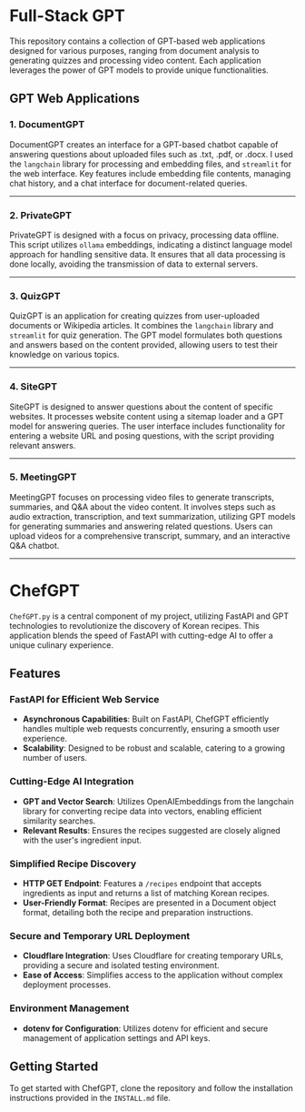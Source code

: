 # Full-Stack GPT

This repository contains a collection of GPT-based web applications designed for various purposes, ranging from document analysis to generating quizzes and processing video content. Each application leverages the power of GPT models to provide unique functionalities.

## GPT Web Applications

### 1. DocumentGPT

DocumentGPT creates an interface for a GPT-based chatbot capable of answering questions about uploaded files such as .txt, .pdf, or .docx. I used the `langchain` library for processing and embedding files, and `streamlit` for the web interface. Key features include embedding file contents, managing chat history, and a chat interface for document-related queries.

---

### 2. PrivateGPT

PrivateGPT is designed with a focus on privacy, processing data offline. This script utilizes `ollama` embeddings, indicating a distinct language model approach for handling sensitive data. It ensures that all data processing is done locally, avoiding the transmission of data to external servers.

---

### 3. QuizGPT

QuizGPT is an application for creating quizzes from user-uploaded documents or Wikipedia articles. It combines the `langchain` library and `streamlit` for quiz generation. The GPT model formulates both questions and answers based on the content provided, allowing users to test their knowledge on various topics.

---

### 4. SiteGPT

SiteGPT is designed to answer questions about the content of specific websites. It processes website content using a sitemap loader and a GPT model for answering queries. The user interface includes functionality for entering a website URL and posing questions, with the script providing relevant answers.

---

### 5. MeetingGPT

MeetingGPT focuses on processing video files to generate transcripts, summaries, and Q&A about the video content. It involves steps such as audio extraction, transcription, and text summarization, utilizing GPT models for generating summaries and answering related questions. Users can upload videos for a comprehensive transcript, summary, and an interactive Q&A chatbot.

---




# ChefGPT

`ChefGPT.py` is a central component of my project, utilizing FastAPI and GPT technologies to revolutionize the discovery of Korean recipes. This application blends the speed of FastAPI with cutting-edge AI to offer a unique culinary experience.

## Features

### FastAPI for Efficient Web Service

- **Asynchronous Capabilities**: Built on FastAPI, ChefGPT efficiently handles multiple web requests concurrently, ensuring a smooth user experience.
- **Scalability**: Designed to be robust and scalable, catering to a growing number of users.

### Cutting-Edge AI Integration

- **GPT and Vector Search**: Utilizes OpenAIEmbeddings from the langchain library for converting recipe data into vectors, enabling efficient similarity searches.
- **Relevant Results**: Ensures the recipes suggested are closely aligned with the user's ingredient input.

### Simplified Recipe Discovery

- **HTTP GET Endpoint**: Features a `/recipes` endpoint that accepts ingredients as input and returns a list of matching Korean recipes.
- **User-Friendly Format**: Recipes are presented in a Document object format, detailing both the recipe and preparation instructions.

### Secure and Temporary URL Deployment

- **Cloudflare Integration**: Uses Cloudflare for creating temporary URLs, providing a secure and isolated testing environment.
- **Ease of Access**: Simplifies access to the application without complex deployment processes.

### Environment Management

- **dotenv for Configuration**: Utilizes dotenv for efficient and secure management of application settings and API keys.

## Getting Started

To get started with ChefGPT, clone the repository and follow the installation instructions provided in the `INSTALL.md` file.


